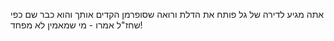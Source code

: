 אתה מגיע לדירה של גל פותח את הדלת
ורואה שסופרמן הקדים אותך והוא כבר שם
כפי שחז"ל אמרו - מי שמאמין לא מפחד!